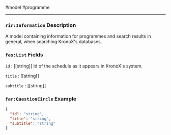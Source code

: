 #model #programme

---
### `rir:Information` Description
A model containing information for programmes and search results in general, when searching KronoX's databases.
### `fas:List` Fields

`id` : [[string]]
Id of the schedule as it appears in KronoX's system.

`title` : [[string]]

`subtitle` : [[string]]

### `far:QuestionCircle` Example
```json
{
  "id": "string",
  "title": "string",
  "subtitle": "string"
}
```
